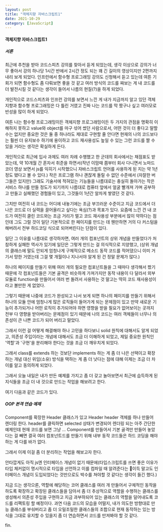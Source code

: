 ```yaml
---
layout: post
title: "객체지향 자바스크립트1"
date: 2021-10-29
category: [JavaScript]
---
```



#### 객체지향 자바스크립트1


##### 서론
최근에 추천을 받아 코드스피츠 강의를 찾아서 듣게 되었는데, 생각 이상으로 강의가 너무 좋아서 강의 하나당 1시간 반에서 2시간 정도 되는 꽤 긴 길이의 영상이지만
2편까지 내리 보게 되었다. 인프런에서 함수형 프로그래밍 강의도 신청해서 듣고 있는데 여튼 기회가 되면 함수형도 좀 다뤄보면 좋을 것 같고 
여러 방식의 코드를 짜보는 게 내 코드를 더 발전시킬 것 같다는 생각이 들어서 나름의 현질(?)을 하게 되었다.

개인적으로 코드스피츠와 인프런 강의를 보면서 느낀 게 내가 지금까지 알고 있던 객체지향과 함수형 프로그래밍은 다 틀린 거였고 진짜 나는 코드를 막 짰구나 싶고
여러모로 반성을 많이 하게 되었다.

여튼 나는 함수형 프로그래밍이든 객체지향 프로그래밍이든 두 가지의 관점을 명확히 이해하지 못하고 value와 object를 마구 섞어 썼던 사람으로서, 
어떤 것이 더 좋다고 말할 수는 없지만 중요한 것은 둘 중 하나라도 제대로 구현할 줄 안다면 현재의 나의 코드보다는 훨씬 더 유지보수 하기에 용이하고
코드 재사용성도 높일 수 있는 그런 코드를 짤 수 있을 거라는 생각은 확실하게 든다.

개인적으로 최근에 입사 과제도 여러 차례 수행했고 한 군데의 회사에서는 채점표도 받았는데, 약 10개월 간 혼자서 취준을 하면서(작년 이맘때 쯤부터 회사 다니면서
노마드 코더 영상 보면서 js를 익히기 시작했으니 자바스크립트 언어를 사용하게 된 지는 약 1년 정도 됐다고 볼 수 있다.) 작은 프로그램 하나 괜찮게 돌릴 수 없던 수준에서
(자잘한 버그들은 있지만) 그래도 기술서에 적혀있는 기능들을 나름대로는 충실히 돌아가는 작은 서비스 하나를 만들 정도가 되기까지 나름대로 컴퓨터 앞에서 
얼굴 빨개져 가며 공부하고 만들고 실패했던 경험들이 있고, 그것들이 1년간 알차게 쌓였던 것 같다. 

그치만 여전히 내 코드는 어디에 내놓기에는 조금 부끄러운 수준이고 지금 코드에서 더 나은 코드로 더 실력을 끌어올리고 싶다는 욕심(?)과 목표가 있다.
요즘에 느낀 건 내 코드가 여전히 클린 코드와는 조금 거리가 멀고 코드 재사용성 부분에서 많이 약하다는 점인데
그도 그럴 것이 일단 기본적으로 한 페이지를 만드는 데 웬만하면 거의 다 커스텀을 해버려서 전부 하드코딩 식으로 되어버린다는 단점이 있다.

일단 그 이유를 나름대로 생각하자면, 여러 개의 컴포넌트의 상위 개념을 만들었다가 처참하게 실패한 역사가 있기에 일단은 그렇게 만드는 걸 의식적으로 지양했고,
(상위 개념의 클래스에 말도 안되게 엄청나게 구체적으로 메소드 동작 코드를 적어댔으니 이미 거기서 망한 거였는데 그걸 몇 개월이나 지나서야 알게 된 건 정말 문제가 많다.)

하나의 페이지를 만들기 위해 여러 개의 필요한 컴포넌트들을 그 때마다 생각해서 짰기 때문에 각 컴포넌트들은 기본 골격은 비슷하게 가져가지만 동작 내용이 다 달라서
외부 모듈로 function을 만들어서 여러 번 돌려서 사용하는 것 말고는 딱히 코드 재사용성이라고 볼만한 게 없었다.

그렇기 때문에 나중에 코드가 완성되고 나서 보게 되면 하나의 페이지를 만들기 위해서 하나의 모듈 안에 엄청나게 많은 로직들이 들어가게 되는 문제점이 있고
만약 새로운 기능이 추가되거나 어떤 로직이 추가되어야 하면 영향을 받을 필요가 없어보이는 곳까지 전부 다 영향을 받아버리는 문제점이 있기 때문에
나의 코드는 여러 객체들이 너무나 의존성이 큰 나쁜 코드가 되어 버리고 말았다.

그래서 이런 걸 어떻게 해결해야 하나 고민을 하다보니 
solid 원칙에 대해서도 알게 되었고, 의존성 주입이라는 개념에 대해서도 조금 더 이해하게 되었고, 
제일 중요한 원칙인 '역할'과 '구현'을 분리해야 한다는 것을 조금 더 깨우치게 되었다.

그래서 class를 extends 하는 것보단 implements 하는 게 좀 더 나은 선택이고 확장하는 개념 대신 위임(소유) 방식을 택하는 게 좀 더 낫다는 점에 대해 
이제는 조금 더 차이를 알고 동의하게 되었다.

그래서 오늘 내일은 내가 만든 예제를 가지고 좀 더 갖고 놀아보면서 최근에 습득하게 된 지식들을 조금 더 내 것으로 만드는 작업을 해보려고 한다.

여기 다음과 같은 코드가 있다.


##### OOP 본격 연습 예제

<script src="https://gist.github.com/SUPINKIM/f71c6f34ea42e0a6f3c0dc444e59cd06.js"></script>


Component를 확장한 Header 클래스가 있고 Header header 객체를 하나 만들어 렌더링 한다. 
header를 클릭하면 selected 상태가 변경되어 렌더링 되는 아주 간단한 예제인데
현재 코드를 보면 그냥 ... Component를 만들어서 기본 골격만 만들어 놓았다는 걸 빼면 결국 여러 컴포넌트드를 만들기 위해
내부 동작 코드들은 하드 코딩을 해야 하는 게 다를 바가 없다.

그래서 이제 이걸 좀 더 분리하는 작업을 해보고자 한다.

안타깝게도 아직 js엔 인터페이스 개념이 없기 때문에(타입스크립트를 쓰면 좋은 이유가 타입 체커없이 명시적으로 타입을 선언하고 이를 컴파일 때 알려준다는
🐶이득 말고도 인터페이스 개념이 도입되었다는 것만으로도 박수를 쳐야할 것 같다는 생각이 들긴 했다.)

지금 드는 생각으론, 역할에 해당하는 코어 클래스를 여러 개 만들어서 구체적인 동작을 하도록 확장하고
확장된 클래스들을 담아서 좀 더 추상적으로 역할을 수행하는 클래스를 생성해서 의존성 주입을 구현하고 지금 과부하되어 있는 클래스의 역할을 
덜어내도록 코드를 리팩토링 할 예정이다. 과연 다음 코드의 모습을 어떨지, 내가 의도한 방향대로 만능 클래스를 부숴버리고 좀 더 오밀조밀한 클래스들의 조합으로 
현재 동작하는 있는 방식을 그대로 유지할 수 있을지 좀 더 연습하면서 코드를 만져봐야 할 것 같다.

fin.
